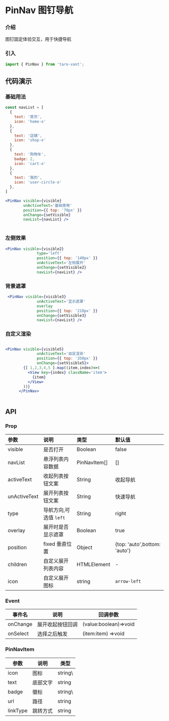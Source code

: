 # PinNav 图钉导航

### 介绍

图钉固定体验交互，用于快捷导航

### 引入
    
``` javascript
import { PinNav } from 'taro-vant';
```

## 代码演示
### 基础用法


``` jsx
const navList = [
  {
    text: '首页',
    icon: 'home-o'
  },
  {
    text: '店铺',
    icon: 'shop-o'
  },
  {
    text: '购物车',
    badge: 2,
    icon: 'cart-o'
  },
  {
    text: '我的',
    icon: 'user-circle-o'
  },
]

<PinNav visible={visible}
        unActiveText='基础使用'
        position={{ top: '70px' }}
        onChange={setVisible}
        navList={navList} />
              
```

### 左侧效果

``` jsx
<PinNav visible={visible2}
              type='left'
              position={{ top: '140px' }}
              unActiveText='左侧展开'
              onChange={setVisible2}
              navList={navList} />
```



### 背景遮罩

``` jsx
 <PinNav visible={visible3}
              unActiveText='显示遮罩'
              overlay
              position={{ top: '210px' }}
              onChange={setVisible3}
              navList={navList} />
```


### 自定义渲染

``` jsx

<PinNav visible={visible5}
              unActiveText='自定渲染'
              position={{ top: '350px' }}
              onChange={setVisible5}>
        {[ 1,2,3,4,5 ].map((item,index)=>(
          <View key={index} className='item'>
            {item}
          </View>
        ))}
      </PinNav>
      
```




## API

### Prop
| 参数           | 说明              | 类型           | 默认值                          |
|:-------------|:----------------|:-------------|:-----------------------------|
| visible      | 是否打开            | Boolean      | false                        |
| navList      | 悬浮列表内容数据        | PinNavItem[] | []                           |
| activeText   | 收起列表按钮文案        | String       | 收起导航                         |
| unActiveText | 展开列表按钮文案        | String       | 快速导航                         |
| type         | 导航方向,可选值 `left` | String       | right                        |
| overlay      | 展开时是否显示遮罩       | Boolean      | true                         |
| position     | fixed 垂直位置      | Object       | {top: 'auto',bottom: 'auto'} |
| children     | 自定义展开列表内容       | HTMLElement  | -                            |
| icon         | 自定义展开图标         | string       | `arrow-left`                 |


### Event

| 事件名      | 说明       | 回调参数                  |
|----------|----------|-----------------------|
| onChange | 展开收起按钮回调 | (value:boolean)=>void |
| onSelect | 选择之后触发   | (item:item) =>void    |

### PinNavItem

| 参数       | 说明   | 类型      |
|----------|------|---------|
| icon     | 图标   | string\ |ReactNode |
| text     | 底部文字 | string  |
| badge    | 徽标   | string\ |number|
| url      | 路径   | string  |
| linkType | 跳转方式 | string  |

    
